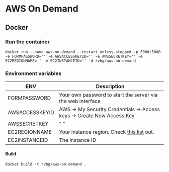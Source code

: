 # AWS On Demand

## Docker

### Run the container

    docker run --name aws-on-demand --restart unless-stopped -p 5000:5000 -e FORMPASSWORD='' -e AWSACCESSKEYID='' -e AWSSECRETKEY='' -e EC2REGIONNAME='' -e EC2INSTANCEID='' -d rvbg/aws-on-demand

### Environment variables
| ENV | Description |
|--|--|
| FORMPASSWORD | Your own password to start the server via the web interface |
| AWSACCESSKEYID | AWS → My Security Credentials → Access keys → Create New Access Key |
| AWSSECRETKEY | " " |
| EC2REGIONNAME | Your instance region. Check [this list](https://docs.aws.amazon.com/general/latest/gr/rande.html) out. |
| EC2INSTANCEID | The instance ID|

#### Build

    docker build -t rvbg/aws-on-demand .